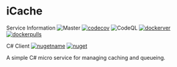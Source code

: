 # iCache
Service Information
![Master](https://github.com/greenygh0st/icache/workflows/Master/badge.svg) [![codecov](https://codecov.io/gh/greenygh0st/icache/branch/master/graph/badge.svg)](https://codecov.io/gh/greenygh0st/icache) ![CodeQL](https://github.com/greenygh0st/icache/workflows/CodeQL/badge.svg?branch=master) [![dockerver](https://img.shields.io/docker/v/greenygh0st/icache?label=docker%20version)](https://hub.docker.com/repository/docker/greenygh0st/icache) [![dockerpulls](https://img.shields.io/docker/pulls/greenygh0st/icache)](https://hub.docker.com/repository/docker/greenygh0st/icache) 

C# Client
[![nugetname](https://img.shields.io/badge/nuget%20package-iCache.Redis.Client-brightgreen)](https://www.nuget.org/packages/iCache.Redis.Client/) [![nuget](https://img.shields.io/nuget/v/iCache.Redis.Client)](https://www.nuget.org/packages/iCache.Redis.Client/)

A simple C# micro service for managing caching and queueing.
